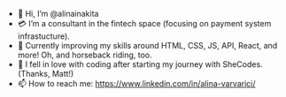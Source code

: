 - 👋 Hi, I’m @alinainakita
- 💳 I’m a consultant in the fintech space (focusing on payment system infrastucture).
- 🐎 Currently improving my skills around HTML, CSS, JS, API, React, and more! Oh, and horseback riding, too.
- 💞️ I fell in love with coding after starting my journey with SheCodes. (Thanks, Matt!)
- 📫 How to reach me: https://www.linkedin.com/in/alina-varvarici/ 

<!---
alinainakita/alinainakita is a ✨ special ✨ repository because its `README.md` (this file) appears on your GitHub profile.
You can click the Preview link to take a look at your changes.
--->

